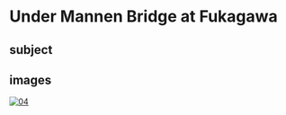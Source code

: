 # Under Mannen Bridge at Fukagawa

## subject

## images

[![04](https://upload.wikimedia.org/wikipedia/commons/thumb/8/80/Fuji_seen_through_the_Mannen_bridge_at_Fukagawa.jpg/290px-Fuji_seen_through_the_Mannen_bridge_at_Fukagawa.jpg)](https://en.wikipedia.org/wiki/File:Fuji_seen_through_the_Mannen_bridge_at_Fukagawa.jpg)
